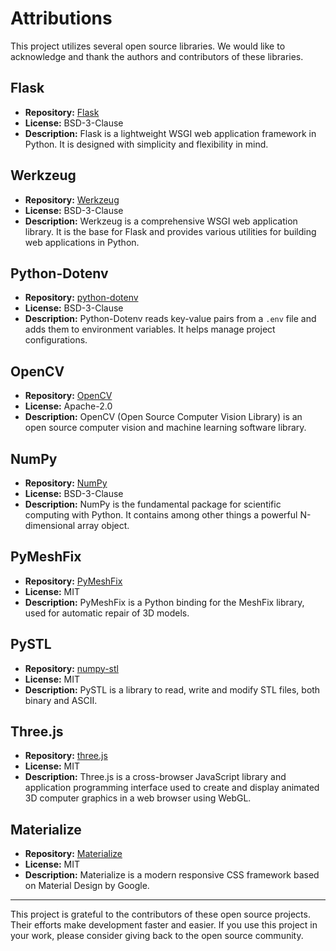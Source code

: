 # Attributions

This project utilizes several open source libraries. We would like to acknowledge and thank the authors and contributors of these libraries.

## Flask

- **Repository:** [Flask](https://github.com/pallets/flask)
- **License:** BSD-3-Clause
- **Description:** Flask is a lightweight WSGI web application framework in Python. It is designed with simplicity and flexibility in mind.

## Werkzeug

- **Repository:** [Werkzeug](https://github.com/pallets/werkzeug)
- **License:** BSD-3-Clause
- **Description:** Werkzeug is a comprehensive WSGI web application library. It is the base for Flask and provides various utilities for building web applications in Python.

## Python-Dotenv

- **Repository:** [python-dotenv](https://github.com/theskumar/python-dotenv)
- **License:** BSD-3-Clause
- **Description:** Python-Dotenv reads key-value pairs from a `.env` file and adds them to environment variables. It helps manage project configurations.

## OpenCV

- **Repository:** [OpenCV](https://github.com/opencv/opencv)
- **License:** Apache-2.0
- **Description:** OpenCV (Open Source Computer Vision Library) is an open source computer vision and machine learning software library.

## NumPy

- **Repository:** [NumPy](https://github.com/numpy/numpy)
- **License:** BSD-3-Clause
- **Description:** NumPy is the fundamental package for scientific computing with Python. It contains among other things a powerful N-dimensional array object.

## PyMeshFix

- **Repository:** [PyMeshFix](https://github.com/pyvista/pymeshfix)
- **License:** MIT
- **Description:** PyMeshFix is a Python binding for the MeshFix library, used for automatic repair of 3D models.

## PySTL

- **Repository:** [numpy-stl](https://github.com/WoLpH/numpy-stl)
- **License:** MIT
- **Description:** PySTL is a library to read, write and modify STL files, both binary and ASCII.

## Three.js

- **Repository:** [three.js](https://github.com/mrdoob/three.js)
- **License:** MIT
- **Description:** Three.js is a cross-browser JavaScript library and application programming interface used to create and display animated 3D computer graphics in a web browser using WebGL.

## Materialize

- **Repository:** [Materialize](https://github.com/Dogfalo/materialize)
- **License:** MIT
- **Description:** Materialize is a modern responsive CSS framework based on Material Design by Google.

---

This project is grateful to the contributors of these open source projects. Their efforts make development faster and easier. If you use this project in your work, please consider giving back to the open source community.
